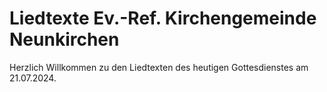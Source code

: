 # Liedtexte Ev.-Ref. Kirchengemeinde Neunkirchen

Herzlich Willkommen zu den Liedtexten des heutigen Gottesdienstes am 21.07.2024.
